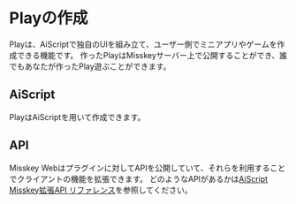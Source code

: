 # Playの作成

Playは、AiScriptで独自のUIを組み立て、ユーザー側でミニアプリやゲームを作成できる機能です。
作ったPlayはMisskeyサーバー上で公開することができ、誰でもあなたが作ったPlay遊ぶことができます。

## AiScript
PlayはAiScriptを用いて作成できます。

## API
Misskey Webはプラグインに対してAPIを公開していて、それらを利用することでクライアントの機能を拡張できます。
どのようなAPIがあるかは[AiScript Misskey拡張API リファレンス](./plugin-api-reference/)を参照してください。

